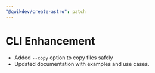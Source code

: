 ```yaml
---
"@qwikdev/create-astro": patch
---
```


# CLI Enhancement

- Added `--copy` option to copy files safely
- Updated documentation with examples and use cases.

